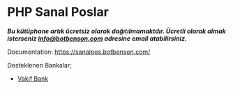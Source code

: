 # PHP Sanal Poslar

_**Bu kütüphane artık ücretsiz olarak dağıtılmamaktdır. Ücretli olarak almak isterseniz info@botbenson.com adresine email atabilirsiniz.**_

Documentation: https://sanalpos.botbenson.com/

Desteklenen Bankalar;

* [Vakıf Bank](https://sanalpos.botbenson.com/sanal-poslar/vakif-bank)
